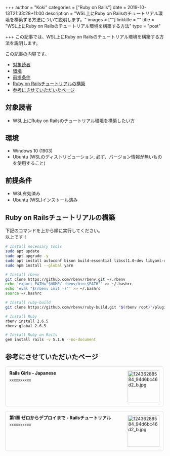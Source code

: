 ﻿+++
author = "Koki"
categories = ["Ruby on Rails"]
date = 2019-10-13T21:33:28+11:00
description = "WSL上にRuby on Railsのチュートリアル環境を構築する方法について説明します。"
images = [""]
linktitle = ""
title = "WSL上にRuby on Railsのチュートリアル環境を構築する方法"
type = "post"

+++
この記事では、WSL上にRuby on Railsのチュートリアル環境を構築する方法を説明します。

この記事の内容です。

- <font color="#1111cc">[対象読者](#%E5%AF%BE%E8%B1%A1%E8%AA%AD%E8%80%85)</font>
- <font color="#1111cc">[環境](#%E7%92%B0%E5%A2%83)</font>
- <font color="#1111cc">[前提条件](#%E5%89%8D%E6%8F%90%E6%9D%A1%E4%BB%B6)</font>
- <font color="#1111cc">[Ruby on Railsチュートリアルの構築](#ruby-on-rails%E3%83%81%E3%83%A5%E3%83%BC%E3%83%88%E3%83%AA%E3%82%A2%E3%83%AB%E3%81%AE%E6%A7%8B%E7%AF%89)</font>
- <font color="#1111cc">[参考にさせていただいたページ](#%E5%8F%82%E8%80%83%E3%81%AB%E3%81%95%E3%81%9B%E3%81%A6%E3%81%84%E3%81%9F%E3%81%A0%E3%81%84%E3%81%9F%E3%83%9A%E3%83%BC%E3%82%B8)</font>


## 対象読者
- WSL上にRuby on Railsのチュートリアル環境を構築したい方


## 環境
- Windows 10 (1903)
- Ubuntu (WSLのディストリビューション, 必ず、バージョン情報が無いものを使用すること)


## 前提条件
- WSL有効済み
- Ubuntu (WSL)インストール済み


## Ruby on Railsチュートリアルの構築
下記のコマンドを上から順に実行してください。  
以上です！
```bash
# Install necessary tools
sudo apt update
sudo apt upgrade -y
sudo apt install autoconf bison build-essential libssl1.0-dev libyaml-dev libreadline-dev zlib1g-dev libncurses5-dev libffi-dev libgdbm-dev sqlite3 libsqlite3-dev nodejs-dev node-gyp npm git -y
sudo npm install --global yarn

# Install rbenv
git clone https://github.com/rbenv/rbenv.git ~/.rbenv
echo 'export PATH="$HOME/.rbenv/bin:$PATH"' >> ~/.bashrc
echo 'eval "$(rbenv init -)"' >> ~/.bashrc
source ~/.bashrc

# Install ruby-build
git clone https://github.com/rbenv/ruby-build.git "$(rbenv root)"/plugins/ruby-build

# Install Ruby
rbenv install 2.6.5
rbenv global 2.6.5

# Install Ruby on Rails
gem install rails -v 5.1.6 --no-document
```


## 参考にさせていただいたページ
<div class="blog-card" style="padding:12px;margin:15px 0;border:1px solid #ddd;word-wrap:break-word;max-width:474px;width:auto;border-radius:5px;"><div class="blog-card-thumbnail" style="float:right;"><a href="http://railsgirls.jp/install#setup_for_windows" class="blog-card-thumbnail-link" target="_blank"><img src="http://capture.heartrails.com/120x120/shorten?http://railsgirls.jp/install#setup_for_windows" class="blog-card-thumb-image wp-post-image" alt="12436288584_94d6bc46d2_b.jpg" style="width:100px;height:100px;"></a></div><div class="blog-card-content" style="margin-left:0;margin-right:110px;line-height:120%;"><div class="blog-card-title" style="margin-bottom:5px;"><a href="http://railsgirls.jp/install#setup_for_windows" class="blog-card-title-link" style="font-weight:bold;text-decoration:none;color:#111;" target="_blank">Rails Girls - Japanese</a></div><div class="blog-card-excerpt" style="color:#333;font-size:90%;">xxxxxxxxxx</div></div><div class="blog-card-footer" style="font-size:70%;color:#777;margin-top:10px;clear:both;"><span class="blog-card-hatena"><a href="http://b.hatena.ne.jp/entry/http://railsgirls.jp/install#setup_for_windows" target="_blank"><img border="0" src="http://b.hatena.ne.jp/entry/image/http://railsgirls.jp/install#setup_for_windows" border="0" alt="" /></a></span></div></div>
<div class="blog-card" style="padding:12px;margin:15px 0;border:1px solid #ddd;word-wrap:break-word;max-width:474px;width:auto;border-radius:5px;"><div class="blog-card-thumbnail" style="float:right;"><a href="https://railstutorial.jp/chapters/beginning?version=5.1#sec-installing_rails" class="blog-card-thumbnail-link" target="_blank"><img src="http://capture.heartrails.com/120x120/shorten?https://railstutorial.jp/chapters/beginning?version=5.1#sec-installing_rails" class="blog-card-thumb-image wp-post-image" alt="12436288584_94d6bc46d2_b.jpg" style="width:100px;height:100px;"></a></div><div class="blog-card-content" style="margin-left:0;margin-right:110px;line-height:120%;"><div class="blog-card-title" style="margin-bottom:5px;"><a href="https://railstutorial.jp/chapters/beginning?version=5.1#sec-installing_rails" class="blog-card-title-link" style="font-weight:bold;text-decoration:none;color:#111;" target="_blank">第1章 ゼロからデプロイまで - Railsチュートリアル</a></div><div class="blog-card-excerpt" style="color:#333;font-size:90%;">xxxxxxxxxx</div></div><div class="blog-card-footer" style="font-size:70%;color:#777;margin-top:10px;clear:both;"><span class="blog-card-hatena"><a href="http://b.hatena.ne.jp/entry/https://railstutorial.jp/chapters/beginning?version=5.1#sec-installing_rails" target="_blank"><img border="0" src="http://b.hatena.ne.jp/entry/image/https://railstutorial.jp/chapters/beginning?version=5.1#sec-installing_rails" border="0" alt="" /></a></span></div></div>
